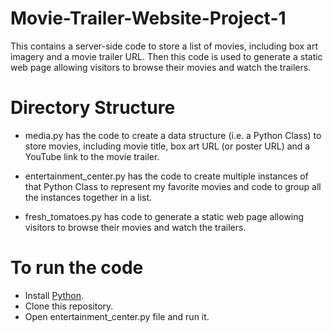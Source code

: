 # Movie-Trailer-Website-Project-1
This contains a server-side code to store a list of movies, including box art imagery and a movie trailer URL. Then this code is used to generate a static web page allowing visitors to browse their movies and watch the trailers.

# Directory Structure
- media.py has the code to create a data structure (i.e. a Python Class) to store movies, including movie title, box art URL (or poster    URL) and a YouTube link to the movie trailer.

- entertainment_center.py has the code to create multiple instances of that Python Class to represent my favorite movies and code to group all the instances together in a list.

- fresh_tomatoes.py has code to generate a static web page allowing visitors to browse their movies and watch the trailers. 

# To run the code
- Install [Python](https://docs.python.org/3/).
- Clone this repository.
- Open entertainment_center.py file and run it.
